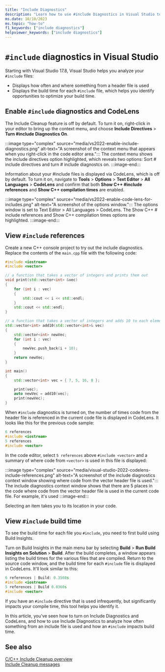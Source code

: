 ```yaml
---
title: "Include Diagnostics"
description: "Learn how to use #include Diagnostics in Visual Studio to analyze how often something from an include file is used and how an #include impacts build time."
ms.date: 10/10/2023
ms.topic: "how-to"
f1_keywords: ["include diagnostics"]
helpviewer_keywords: ["include diagnostics"]
---
```

# `#include` diagnostics in Visual Studio

Starting with Visual Studio 17.8, Visual Studio helps you analyze your `#include` files:

- Displays how often and where something from a header file is used
- Displays the build time for each `#include` file, which helps you identify opportunities to optimize your build time.

## Enable `#include` diagnostics and CodeLens

The Include Cleanup feature is off by default. To turn it on, right-click in your editor to bring up the context menu, and choose **Include Directives** > **Turn #include Diagnostics On**.

:::image type="complex" source="media/vs2022-enable-include-diagnostics.png" alt-text="A screenshot of the context menu that appears when you right-click in the code editor area.":::
The context menu shows the include directives option highlighted, which reveals two options: Sort # include directives and turn # include diagnostcs on.
:::image-end:::

Information about your #include files is displayed via CodeLens, which is off by default. To turn it on, navigate to **Tools** > **Options** > **Text Editor** > **All Languages** > **CodeLens** and confirm that both **Show C++ #include references** and **Show C++ compilation times** are enabled.

:::image type="complex" source="media/vs2022-enable-code-lens-for-includes.png" alt-text="A screenshot of the options window.":::
The options window is set to Text Editor > All Languages > CodeLens. The Show C++ # include references and Show C++ compilation times options are highlighted.
:::image-end:::

## View `#include` references

Create a new C++ console project to try out the include diagnostics. Replace the contents of the `main.cpp` file with the following code:

```cpp
#include <iostream>
#include <vector>

// a function that takes a vector of integers and prints them out
void print(std::vector<int> &vec)
{
    for (int i : vec)
    {
        std::cout << i << std::endl;
    }
    std::cout << std::endl;
}

// a function that takes a vector of integers and adds 10 to each element of the vector and store the result in a new vector
std::vector<int> add10(std::vector<int>& vec)
{
    std::vector<int> newVec;
    for (int i : vec)
    {
        newVec.push_back(i + 10);
    }
    return newVec;
}

int main()
{
    std::vector<int> vec = { 7, 5, 16, 8 };

    print(vec);
    auto newVec = add10(vec);
    print(newVec); 
}
```

When `#include` diagnostics is turned on, the number of times code from the header file is referenced in the current code file is displayed in CodeLens. It looks like this for the previous code sample:

```cpp
6 references
#include <iostream>
5 references
#include <vector>
```

In the code editor, select `5 references` above `#include <vector>` and a summary of where code from `<vector>` is used in this file is displayed:

:::image type="complex" source="media/visual-studio-2022-codelens-include-references.png" alt-text="A screenshot of the include diagnostics context window showing where code from the vector header file is used.":::
The include diagnostics context window shows that there are 5 places in the code where code from the vector header file is used in the current code file. For example, it's used 
:::image-end:::

Selecting an item takes you to its location in your code.

## View `#include` build time

To see the build time for each file you `#include`, you need to first build using Build Insights. 

Turn on Build Insights in the main menu bar by selecting **Build** > **Run Build Insights on Solution** > **Build**. After the build completes, a window appears listing the build times for the various files that are compiled. Return to the source code window, and the build time for each `#include` file is displayed in CodeLens. It'll look similar to this:

```cpp
6 references | Build: 0.3560s
#include <iostream>
5 references | Build 0.0360s
#include <vector>
```

If you have an `#include` directive that is used infrequently, but significantly impacts your compile time, this tool helps you identify it.

In this article, you've seen how to turn on Include Diagnostics and CodeLens, and how to use Include Diagnostics to analyze how often something from an include file is used and how an `#include` impacts build time.

## See also

[C/C++ Include Cleanup overview](include-cleanup-overview.md)\
[Include Cleanup messages](include-cleanup-messages.md)